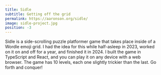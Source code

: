```yaml
---
title: Sidle
subtitle: Getting off the grid
permalink: https://aaronson.org/sidle/
image: sidle-project.jpg
position: -3
---
```


Sidle is a side-scrolling puzzle platformer game that takes place inside of a Wordle emoji grid. I had the idea for this while half-asleep in 2023, worked on it on and off for a year, and finished it in 2024. I built the game in TypeScript and React, and you can play it on any device with a web browser. The game has 10 levels, each one slightly trickier than the last. Go forth and conquer!
